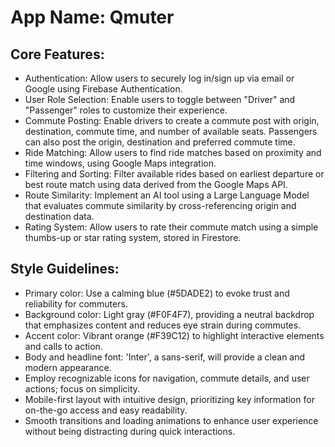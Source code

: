# **App Name**: Qmuter

## Core Features:

- Authentication: Allow users to securely log in/sign up via email or Google using Firebase Authentication.
- User Role Selection: Enable users to toggle between "Driver" and "Passenger" roles to customize their experience.
- Commute Posting: Enable drivers to create a commute post with origin, destination, commute time, and number of available seats. Passengers can also post the origin, destination and preferred commute time.
- Ride Matching: Allow users to find ride matches based on proximity and time windows, using Google Maps integration.
- Filtering and Sorting: Filter available rides based on earliest departure or best route match using data derived from the Google Maps API.
- Route Similarity: Implement an AI tool using a Large Language Model that evaluates commute similarity by cross-referencing origin and destination data.
- Rating System: Allow users to rate their commute match using a simple thumbs-up or star rating system, stored in Firestore.

## Style Guidelines:

- Primary color: Use a calming blue (#5DADE2) to evoke trust and reliability for commuters.
- Background color: Light gray (#F0F4F7), providing a neutral backdrop that emphasizes content and reduces eye strain during commutes.
- Accent color: Vibrant orange (#F39C12) to highlight interactive elements and calls to action.
- Body and headline font: 'Inter', a sans-serif, will provide a clean and modern appearance.
- Employ recognizable icons for navigation, commute details, and user actions; focus on simplicity.
- Mobile-first layout with intuitive design, prioritizing key information for on-the-go access and easy readability.
- Smooth transitions and loading animations to enhance user experience without being distracting during quick interactions.